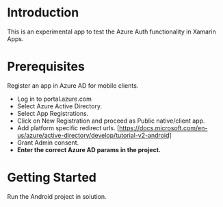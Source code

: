 # Introduction 
This is an experimental app to test the Azure Auth functionality in Xamarin Apps. 

# Prerequisites 

Register an app in Azure AD for mobile clients. 
- Log in to portal.azure.com 
- Select Azure Active Directory.
- Select App Registrations.
- Click on New Registration and proceed as Public native/client app. 
- Add platform specific redirect urls. [https://docs.microsoft.com/en-us/azure/active-directory/develop/tutorial-v2-android] 
- Grant Admin consent.
- **Enter the correct Azure AD params in the project.**

# Getting Started
Run the Android project in solution.